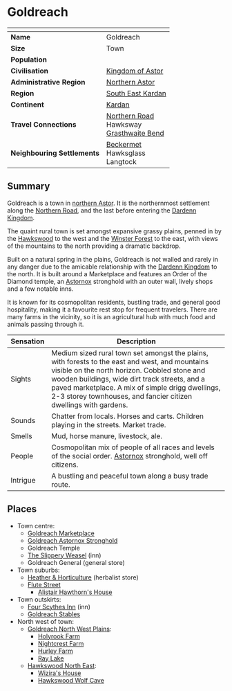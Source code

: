 # Goldreach

| []() | |
| --- | --- |
| **Name** | Goldreach |
| **Size** | Town |
| **Population** | |
| **Civilisation** | [Kingdom of Astor](../../kingdom-of-astor.md) |
| **Administrative Region** | [Northern Astor](../../../../places/regions/northern-astor.md) |
| **Region** | [South East Kardan](../../../../places/regions/south-east-kardan.md) |
| **Continent** | [Kardan](../../../../places/continents/kardan.md) |
| **Travel Connections** | [Northern Road](../../../../places/roads/northern-road.md)<br>Hawksway<br>[Grasthwaite Bend](../../../../places/roads/grasthwaite-bend.md) |
| **Neighbouring Settlements** | [Beckermet](../../../../places/towns/beckermet.md)<br>Hawksglass<br>Langtock |

## Summary

Goldreach is a town in [northern Astor](../../../../places/regions/northern-astor.md). It is the northernmost settlement along the [Northern Road](../../../../places/roads/northern-road.md), and the last before entering the [Dardenn Kingdom](../../../dardenn-kingdom/dardenn-kingdom.md).

The quaint rural town is set amongst expansive grassy plains, penned in by the [Hawkswood](../../../../places/forests/hawkswood.md) to the west and the [Winster Forest](../../../../places/forests/winster-forest.md) to the east, with views of the mountains to the north providing a dramatic backdrop.

Built on a natural spring in the plains, Goldreach is not walled and rarely in any danger due to the amicable relationship with the [Dardenn Kingdom](../../../dardenn-kingdom/dardenn-kingdom.md) to the north. It is built around a Marketplace and features an Order of the Diamond temple, an [Astornox](../../../../organisations/astornox/astornox.md) stronghold with an outer wall, lively shops and a few notable inns.

It is known for its cosmopolitan residents, bustling trade, and general good hospitality, making it a favourite rest stop for frequent travelers. There are many farms in the vicinity, so it is an agricultural hub with much food and animals passing through it.

| Sensation | Description |
| ---- | --- |
| Sights | Medium sized rural town set amongst the plains, with forests to the east and west, and mountains visible on the north horizon. Cobbled stone and wooden buildings, wide dirt track streets, and a paved marketplace. A mix of simple drigg dwellings, 2-3 storey townhouses, and fancier citizen dwellings with gardens. |
| Sounds | Chatter from locals. Horses and carts. Children playing in the streets. Market trade. |
| Smells | Mud, horse manure, livestock, ale. |
| People | Cosmopolitan mix of people of all races and levels of the social order. [Astornox](../../../../organisations/astornox/astornox.md) stronghold, well off citizens. |
| Intrigue | A bustling and peaceful town along a busy trade route. |

## Places

- Town centre:
  - [Goldreach Marketplace](goldreach-marketplace.md)
  - [Goldreach Astornox Stronghold](goldreach-astornox-stronghold.md)
  - Goldreach Temple
  - [The Slippery Weasel](the-slippery-weasel.md) (inn)
  - Goldreach General (general store)
- Town suburbs:
  - [Heather & Horticulture](heather-and-horticulture.md) (herbalist store)
  - [Flute Street](flute-street.md)
    - [Alistair Hawthorn's House](alistair-hawthorns-house.md)
- Town outskirts:
  - [Four Scythes Inn](four-scythes-inn.md) (inn)
  - [Goldreach Stables](goldreach-stables.md)
- North west of town:
  - [Goldreach North West Plains](goldreach-north-west-plains.md):
    - [Holyrook Farm](holyrook-farm.md)
    - [Nightcrest Farm](nightcrest-farm.md)
    - [Hurley Farm](hurley-farm.md)
    - [Ray Lake](ray-lake.md)
  - [Hawkswood North East](hawkswood-north-east.md):
    - [Wizira's House](wiziras-house.md)
    - [Hawkswood Wolf Cave](hawkswood-wolf-cave.md)
